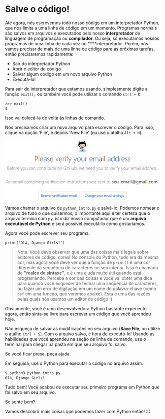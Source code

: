 # Salve o código!

Até agora, nós escrevemos todo nosso código em um interpretador Python, que nos limita a uma linha de código em um momento. Programas normais são salvos em arquivos e executados pelo nosso **interpretador** de linguagem de programação ou **compilador**. Ou seja, só executamos nossos programas de uma linha de cada vez no ****interpretador. Porém, nós vamos precisar de mais de uma linha de código para as próximas tarefas, então precisaremos rapidamente:

* Sair do interpretador Python
* Abrir o editor de código
* Salvar algum código em um novo arquivo Python
* Executá-lo!

Para sair do interpretador que estamos usando, simplesmente digite a função `exit(),` ou também você pode utilizar o comando `ctrl + D`

```text
>>> exit()
$
```

Isso vai colocá-la de volta às linhas de comando.

Nós precisamos criar um novo arquivo para escrever o código. Para isso, clique na opção 'File', e depois 'New File' \(ou use o atalho `Alt + N`\):

![Tela de op&#xE7;&#xF5;es em File do Gitpod](../../.gitbook/assets/image%20%2816%29.png)

Vamos chamar o arquivo de `python_intro.py` e salvá-lo. Podemos nomear o arquivo de tudo o que quisermos, o importante aqui é ter certeza que o arquivo termina com `py`, isto diz nosso computador que é um **arquivo executável de Python** e será possível executá-lo como gostaríamos.

Agora você pode escrever seu programa.

```text
print('Olá, Django Girls!')
```

> Nota: Você deve observar que uma das coisas mais legais sobre editores de código: cores! No console do Python, tudo era da mesma cor, mas agora você deve ver que a função de `print()` é uma cor diferente da sequência de caracteres no seu interior. Isso é chamado de **"realce de sintaxe"**, e é uma ajuda muito útil quando está programando. Perceba a cor das coisas e você vai obter uma dica para quando você esquecer de fechar uma seqüência de caracteres, ou fazer um erro de digitação em um nome de palavra-chave \(como `def` em uma função, que veremos abaixo\). Esta é uma das razões pelas quais nós usamos um editor de código :\)

Obviamente, você é uma desenvolvedora Python bastante experiente agora, então sinta-se livre para escrever um código que você aprendeu hoje.

Não esqueça de salvar as modificações no seu arquivo \(**Save File**, ou utilize o atalho `Ctrl + S`\). Com o arquivo salvo, é hora de executá-lo! Usando as habilidades que você aprendeu na seção de linha de comando, use o terminal para chegar na pasta em que seu arquivo foi salvo.

Se você ficar presa, peça ajuda.

Em seguida, use o Python para executar o código no arquivo assim:

```text
$ python3 python_intro.py
Olá, Django Girls!
```

Tudo bem! Você acabou de executar seu primeiro programa em Python que foi salvo em seu arquivo.

Se sente bem?

Vamos descobrir mais coisas que podemos fazer com Python então! :D

